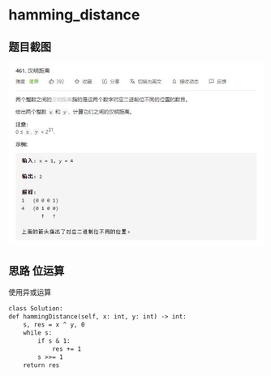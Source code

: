 # hamming_distance

## 题目截图
 ![](hamming_distance.jpg)

## 思路 位运算

使用异或运算


    
    class Solution:
    def hammingDistance(self, x: int, y: int) -> int:
        s, res = x ^ y, 0
        while s:
            if s & 1:
                res += 1
            s >>= 1
        return res
